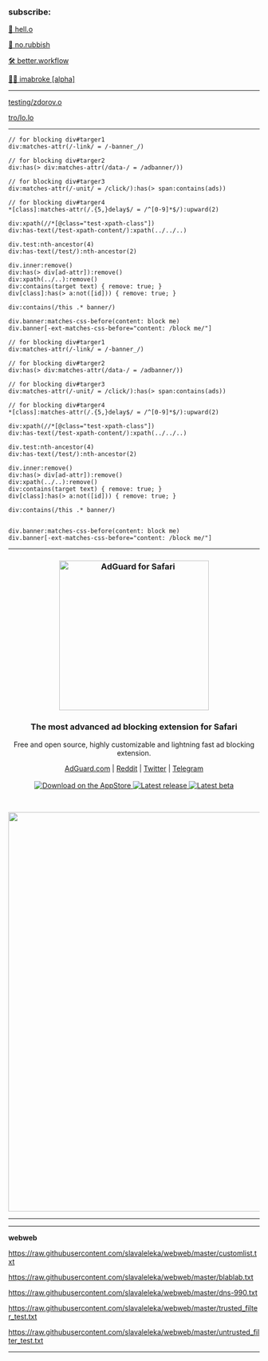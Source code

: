 <h3>subscribe:</h3>

<a href="https://subscribe.adblockplus.org?location=https://raw.githubusercontent.com/slavaleleka/webweb/master/say/hell.o">🐣 hell.o</a>

<a href="https://subscribe.adblockplus.org?location=https://raw.githubusercontent.com/slavaleleka/webweb/master/say/no.rubbish">🎩 no.rubbish</a>

<a href="https://subscribe.adblockplus.org?location=https://raw.githubusercontent.com/slavaleleka/webweb/master/say/better.workflow">🛠️ better.workflow</a>

<a href="https://subscribe.adblockplus.org?location=https://raw.githubusercontent.com/slavaleleka/webweb/master/say/imabroke">🏴‍☠️ imabroke [alpha]</a>

* * *

<a href="https://subscribe.adblockplus.org?location=https://raw.githubusercontent.com/slavaleleka/webweb/master/testing/zdorov.o">testing/zdorov.o</a>

<a href="https://subscribe.adblockplus.org?location=https://raw.githubusercontent.com/slavaleleka/webweb/master/testing/tro/lo.lo">tro/lo.lo</a>


* * *

```PostCSS
// for blocking div#targer1
div:matches-attr(/-link/ = /-banner_/)

// for blocking div#targer2
div:has(> div:matches-attr(/data-/ = /adbanner/))

// for blocking div#targer3
div:matches-attr(/-unit/ = /click/):has(> span:contains(ads))

// for blocking div#targer4
*[class]:matches-attr(/.{5,}delay$/ = /^[0-9]*$/):upward(2)

div:xpath(//*[@class="test-xpath-class"])
div:has-text(/test-xpath-content/):xpath(../../..)

div.test:nth-ancestor(4)
div:has-text(/test/):nth-ancestor(2)

div.inner:remove()
div:has(> div[ad-attr]):remove()
div:xpath(../..):remove()
div:contains(target text) { remove: true; }
div[class]:has(> a:not([id])) { remove: true; }

div:contains(/this .* banner/)

div.banner:matches-css-before(content: block me)
div.banner[-ext-matches-css-before="content: /block me/"]
```

```
// for blocking div#targer1
div:matches-attr(/-link/ = /-banner_/)

// for blocking div#targer2
div:has(> div:matches-attr(/data-/ = /adbanner/))

// for blocking div#targer3
div:matches-attr(/-unit/ = /click/):has(> span:contains(ads))

// for blocking div#targer4
*[class]:matches-attr(/.{5,}delay$/ = /^[0-9]*$/):upward(2)

div:xpath(//*[@class="test-xpath-class"])
div:has-text(/test-xpath-content/):xpath(../../..)

div.test:nth-ancestor(4)
div:has-text(/test/):nth-ancestor(2)

div.inner:remove()
div:has(> div[ad-attr]):remove()
div:xpath(../..):remove()
div:contains(target text) { remove: true; }
div[class]:has(> a:not([id])) { remove: true; }

div:contains(/this .* banner/)


div.banner:matches-css-before(content: block me)
div.banner[-ext-matches-css-before="content: /block me/"]
```


* * *

<h3 align="center">
  <img src="https://cdn.adguard.com/public/Adguard/Common/adguard_safari.svg" width="300px" alt="AdGuard for Safari" />
</h3>

<h3 align="center">The most advanced ad blocking extension for Safari</h3>
<p align="center">
  Free and open source, highly customizable and lightning fast ad blocking extension.
</p>

<p align="center">
    <a href="https://adguard.com/">AdGuard.com</a> |
    <a href="https://reddit.com/r/Adguard">Reddit</a> |
    <a href="https://twitter.com/AdGuard">Twitter</a> |
    <a href="https://t.me/adguard_en">Telegram</a>
    <br /><br />
    <a href="https://agrd.io/safari">
        <img src="https://img.shields.io/badge/download-app%20store-blue.svg" alt="Download on the AppStore" />
    </a>
    <a href="https://agrd.io/safari_release">
        <img src="https://img.shields.io/github/release/AdguardTeam/AdguardForSafari.svg" alt="Latest release" />
    </a>
    <a href="https://agrd.io/safari_beta">
        <img src="https://img.shields.io/github/release-pre/AdguardTeam/AdguardForSafari.svg?label=beta" alt="Latest beta" />
    </a>
</p>

<br />

<p align="center">
    <img src="https://cdn.adguard.com/public/Adguard/Blog/Safari_Ext_AppStore/Preferences_Filters.jpg" width="800" />
</p>

<hr />



* * *

**webweb**

https://raw.githubusercontent.com/slavaleleka/webweb/master/customlist.txt

https://raw.githubusercontent.com/slavaleleka/webweb/master/blablab.txt

https://raw.githubusercontent.com/slavaleleka/webweb/master/dns-990.txt

https://raw.githubusercontent.com/slavaleleka/webweb/master/trusted_filter_test.txt

https://raw.githubusercontent.com/slavaleleka/webweb/master/untrusted_filter_test.txt

* * *
